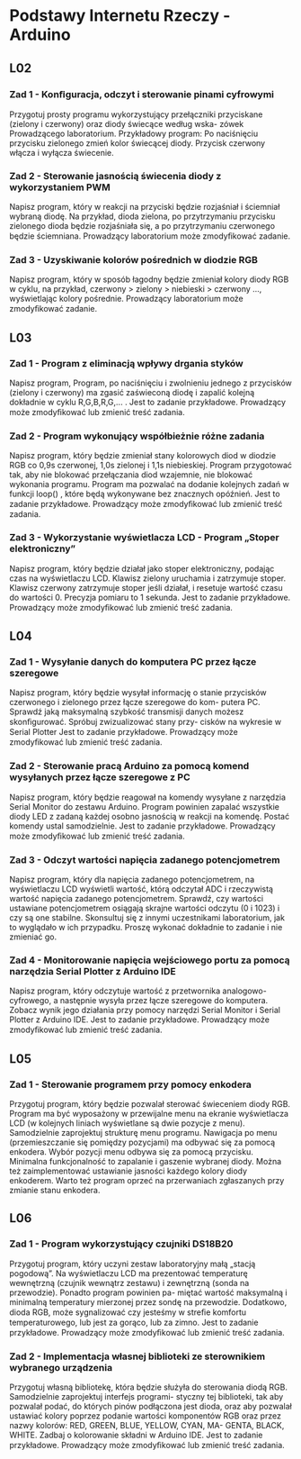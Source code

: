 # Podstawy Internetu Rzeczy - Arduino

## L02

### Zad 1 - Konﬁguracja, odczyt i sterowanie pinami cyfrowymi

Przygotuj prosty programu wykorzystujący przełączniki przyciskane (zielony i czerwony) oraz diody świecące według wska-
zówek Prowadzącego laboratorium. Przykładowy program: Po naciśnięciu przycisku zielonego zmień kolor świecącej diody.
Przycisk czerwony włącza i wyłącza świecenie.

### Zad 2 - Sterowanie jasnością świecenia diody z wykorzystaniem PWM

Napisz program, który w reakcji na przyciski będzie rozjaśniał i ściemniał wybraną diodę. Na przykład, dioda zielona, po
przytrzymaniu przycisku zielonego dioda będzie rozjaśniała się, a po przytrzymaniu czerwonego będzie ściemniana.
Prowadzący laboratorium może zmodyﬁkować zadanie.

### Zad 3 - Uzyskiwanie kolorów pośrednich w diodzie RGB

Napisz program, który w sposób łagodny będzie zmieniał kolory diody RGB w cyklu, na przykład, czerwony > zielony >
niebieski > czerwony ..., wyświetlając kolory pośrednie.
Prowadzący laboratorium może zmodyﬁkować zadanie.

## L03

### Zad 1 - Program z eliminacją wpływy drgania styków

Napisz program, Program, po naciśnięciu i zwolnieniu jednego z przycisków (zielony i czerwony) ma zgasić zaświeconą diodę
i zapalić kolejną dokładnie w cyklu R,G,B,R,G,... .
Jest to zadanie przykładowe. Prowadzący może zmodyﬁkować lub zmienić treść zadania.

### Zad 2 - Program wykonujący współbieżnie różne zadania

Napisz program, który będzie zmieniał stany kolorowych diod w diodzie RGB co 0,9s czerwonej, 1,0s zielonej i 1,1s niebieskiej.
Program przygotować tak, aby nie blokować przełączania diod wzajemnie, nie blokować wykonania programu. Program ma
pozwalać na dodanie kolejnych zadań w funkcji loop() , które będą wykonywane bez znacznych opóźnień.
Jest to zadanie przykładowe. Prowadzący może zmodyﬁkować lub zmienić treść zadania.

### Zad 3 - Wykorzystanie wyświetlacza LCD - Program „Stoper elektroniczny”

Napisz program, który będzie działał jako stoper elektroniczny, podając czas na wyświetlaczu LCD. Klawisz zielony uruchamia
i zatrzymuje stoper. Klawisz czerwony zatrzymuje stoper jeśli działał, i resetuje wartość czasu do wartości 0. Precyzja pomiaru
to 1 sekunda.
Jest to zadanie przykładowe. Prowadzący może zmodyﬁkować lub zmienić treść zadania.

## L04

### Zad 1 - Wysyłanie danych do komputera PC przez łącze szeregowe

Napisz program, który będzie wysyłał informację o stanie przycisków czerwonego i zielonego przez łącze szeregowe do kom-
putera PC. Sprawdź jaką maksymalną szybkość transmisji danych możesz skonﬁgurować. Spróbuj zwizualizować stany przy-
cisków na wykresie w Serial Plotter
Jest to zadanie przykładowe. Prowadzący może zmodyﬁkować lub zmienić treść zadania.

### Zad 2 - Sterowanie pracą Arduino za pomocą komend wysyłanych przez łącze szeregowe z PC

Napisz program, który będzie reagował na komendy wysyłane z narzędzia Serial Monitor do zestawu Arduino. Program
powinien zapalać wszystkie diody LED z zadaną każdej osobno jasnością w reakcji na komendę. Postać komendy ustal
samodzielnie.
Jest to zadanie przykładowe. Prowadzący może zmodyﬁkować lub zmienić treść zadania.

### Zad 3 - Odczyt wartości napięcia zadanego potencjometrem

Napisz program, który dla napięcia zadanego potencjometrem, na wyświetlaczu LCD wyświetli wartość, którą odczytał ADC
i rzeczywistą wartość napięcia zadanego potencjometrem. Sprawdź, czy wartości ustawiane potencjometrem osiągają skrajne
wartości odczytu (0 i 1023) i czy są one stabilne. Skonsultuj się z innymi uczestnikami laboratorium, jak to wyglądało w ich
przypadku.
Proszę wykonać dokładnie to zadanie i nie zmieniać go.

### Zad 4 - Monitorowanie napięcia wejściowego portu za pomocą narzędzia Serial Plotter z Arduino IDE

Napisz program, który odczytuje wartość z przetwornika analogowo-cyfrowego, a następnie wysyła przez łącze szeregowe do
komputera. Zobacz wynik jego działania przy pomocy narzędzi Serial Monitor i Serial Plotter z Arduino IDE.
Jest to zadanie przykładowe. Prowadzący może zmodyﬁkować lub zmienić treść zadania.

## L05

### Zad 1 - Sterowanie programem przy pomocy enkodera

Przygotuj program, który będzie pozwalał sterować świeceniem diody RGB. Program ma być wyposażony w przewijalne menu
na ekranie wyświetlacza LCD (w kolejnych liniach wyświetlane są dwie pozycje z menu). Samodzielnie zaprojektuj strukturę
menu programu. Nawigacja po menu (przemieszczanie się pomiędzy pozycjami) ma odbywać się za pomocą enkodera. Wybór
pozycji menu odbywa się za pomocą przycisku. Minimalna funkcjonalność to zapalanie i gaszenie wybranej diody. Można
też zaimplementować ustawianie jasności każdego kolory diody enkoderem. Warto też program oprzeć na przerwaniach
zgłaszanych przy zmianie stanu enkodera.

## L06

### Zad 1 - Program wykorzystujący czujniki DS18B20

Przygotuj program, który uczyni zestaw laboratoryjny małą „stacją pogodową”. Na wyświetlaczu LCD ma prezentować
temperaturę wewnętrzną (czujnik wewnątrz zestawu) i zewnętrzną (sonda na przewodzie). Ponadto program powinien pa-
miętać wartość maksymalną i minimalną temperatury mierzonej przez sondę na przewodzie. Dodatkowo, dioda RGB, może
sygnalizować czy jesteśmy w streﬁe komfortu temperaturowego, lub jest za gorąco, lub za zimno.
Jest to zadanie przykładowe. Prowadzący może zmodyﬁkować lub zmienić treść zadania.

### Zad 2 - Implementacja własnej biblioteki ze sterownikiem wybranego urządzenia

Przygotuj własną bibliotekę, która będzie służyła do sterowania diodą RGB. Samodzielnie zaprojektuj interfejs programi-
styczny tej biblioteki, tak aby pozwalał podać, do których pinów podłączona jest dioda, oraz aby pozwalał ustawiać kolory
poprzez podanie wartości komponentów RGB oraz przez nazwy kolorów: RED, GREEN, BLUE, YELLOW, CYAN, MA-
GENTA, BLACK, WHITE. Zadbaj o kolorowanie składni w Arduino IDE.
Jest to zadanie przykładowe. Prowadzący może zmodyﬁkować lub zmienić treść zadania.
